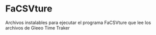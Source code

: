 # FaCSVture

Archivos instalables para ejecutar el programa FaCSVture que lee los archivos de Gleeo Time Traker
